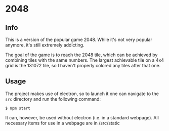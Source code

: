 # 2048

## Info

This is a version of the popular game 2048. While it's not very popular anymore, it's still extremely addicting.

The goal of the game is to reach the 2048 tile, which can be achieved by combining tiles with the same numbers. The largest achievable tile on a 4x4 grid is the 131072 tile, so I haven't properly colored any tiles after that one.

## Usage

The project makes use of electron, so to launch it one can navigate to the `src` directory and run the following command:

```console
$ npm start
```

It can, however, be used without electron (i.e. in a standard webpage). All necessary items for use in a webpage are in /src/static
